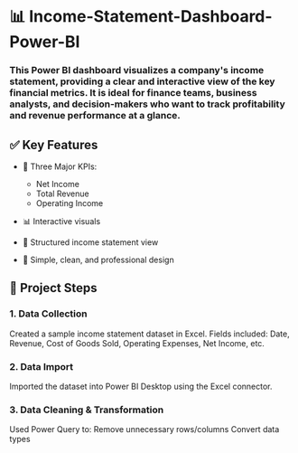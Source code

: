 # 📊 Income-Statement-Dashboard-Power-BI
### This Power BI dashboard visualizes a company's income statement, providing a clear and interactive view of the key financial metrics. It is ideal for finance teams, business analysts, and decision-makers who want to track profitability and revenue performance at a glance.

## ✅ Key Features
- 📌 Three Major KPIs:

  - Net Income
  - Total Revenue
  - Operating Income
- 📊 Interactive visuals
- 📁 Structured income statement view
- 🎨 Simple, clean, and professional design

## 📂 Project Steps

### 1. Data Collection
Created a sample income statement dataset in Excel.
Fields included: Date, Revenue, Cost of Goods Sold, Operating Expenses, Net Income, etc.

### 2. Data Import
Imported the dataset into Power BI Desktop using the Excel connector.

### 3. Data Cleaning & Transformation
Used Power Query to:
Remove unnecessary rows/columns
Convert data types
